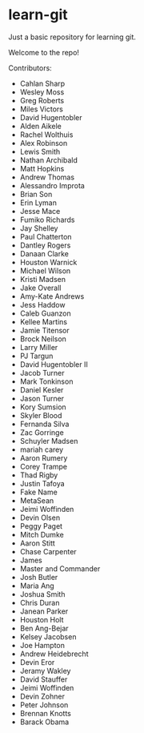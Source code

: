 learn-git
=========

Just a basic repository for learning git.

Welcome to the repo!

Contributors:
* Cahlan Sharp
* Wesley Moss
* Greg Roberts
* Miles Victors
* David Hugentobler
* Alden Aikele
* Rachel Wolthuis
* Alex Robinson
* Lewis Smith
* Nathan Archibald
* Matt Hopkins
* Andrew Thomas
* Alessandro Improta
* Brian Son
* Erin Lyman
* Jesse Mace
* Fumiko Richards
* Jay Shelley
* Paul Chatterton
* Dantley Rogers
* Danaan Clarke
* Houston Warnick
* Michael Wilson
* Kristi Madsen
* Jake Overall
* Amy-Kate Andrews
* Jess Haddow
* Caleb Guanzon
* Kellee Martins
* Jamie Titensor
* Brock Neilson
* Larry Miller
* PJ Targun
* David Hugentobler II
* Jacob Turner
* Mark Tonkinson
* Daniel Kesler
* Jason Turner
* Kory Sumsion
* Skyler Blood
* Fernanda Silva
* Zac Gorringe
* Schuyler Madsen
* mariah carey
* Aaron Rumery
* Corey Trampe
* Thad Rigby
* Justin Tafoya
* Fake Name
* MetaSean
* Jeimi Woffinden
* Devin Olsen
* Peggy Paget
* Mitch Dumke
* Aaron Stitt
* Chase Carpenter 
* James
* Master and Commander
* Josh Butler
* Maria Ang
* Joshua Smith
* Chris Duran
* Janean Parker
* Houston Holt
* Ben Ang-Bejar
* Kelsey Jacobsen
* Joe Hampton
* Andrew Heidebrecht
* Devin Eror
* Jeramy Wakley
* David Stauffer
* Jeimi Woffinden
* Devin Zohner
* Peter Johnson
* Brennan Knotts
* Barack Obama
